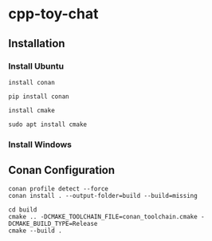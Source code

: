 # cpp-toy-chat


## Installation

### Install Ubuntu

`install conan`

```terminal
pip install conan
```

`install cmake`

```terminal
sudo apt install cmake
```

### Install Windows

## Conan Configuration

```terminal
conan profile detect --force
conan install . --output-folder=build --build=missing

cd build
cmake .. -DCMAKE_TOOLCHAIN_FILE=conan_toolchain.cmake -DCMAKE_BUILD_TYPE=Release
cmake --build .
```

